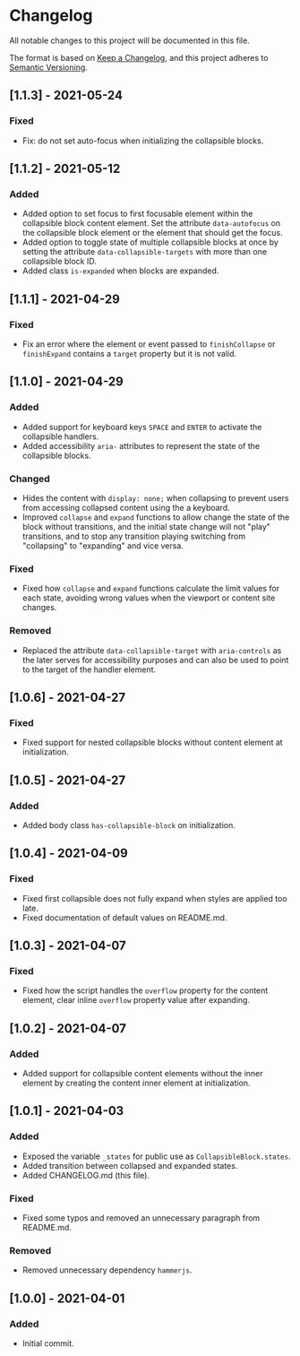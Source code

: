 # Changelog

All notable changes to this project will be documented in this file.

The format is based on [Keep a Changelog](https://keepachangelog.com/en/1.0.0/), and this project adheres to [Semantic Versioning](https://semver.org/spec/v2.0.0.html).

## [1.1.3] - 2021-05-24

### Fixed

- Fix: do not set auto-focus when initializing the collapsible blocks.

## [1.1.2] - 2021-05-12

### Added

- Added option to set focus to first focusable element within the collapsible block content element. Set the attribute `data-autofocus` on the collapsible block element or the element that should get the focus.
- Added option to toggle state of multiple collapsible blocks at once by setting the attribute `data-collapsible-targets` with more than one collapsible block ID.
- Added class `is-expanded` when blocks are expanded.

## [1.1.1] - 2021-04-29

### Fixed

- Fix an error where the element or event passed to `finishCollapse` or `finishExpand` contains a `target` property but it is not valid.

## [1.1.0] - 2021-04-29

### Added

- Added support for keyboard keys `SPACE` and `ENTER` to activate the collapsible handlers.
- Added accessibility `aria-` attributes to represent the state of the collapsible blocks.

### Changed

- Hides the content with `display: none;` when collapsing to prevent users from accessing collapsed content using the a keyboard.
- Improved `collapse` and `expand` functions to allow change the state of the block without transitions, and the initial state change will not "play" transitions, and to stop any transition playing switching from "collapsing" to "expanding" and vice versa.

### Fixed

- Fixed how `collapse` and `expand` functions calculate the limit values for each state, avoiding wrong values when the viewport or content site changes.

### Removed

- Replaced the attribute `data-collapsible-target` with `aria-controls` as the later serves for accessibility purposes and can also be used to point to the target of the handler element.

## [1.0.6] - 2021-04-27

### Fixed

- Fixed support for nested collapsible blocks without content element at initialization.

## [1.0.5] - 2021-04-27

### Added

- Added body class `has-collapsible-block` on initialization.

## [1.0.4] - 2021-04-09

### Fixed

- Fixed first collapsible does not fully expand when styles are applied too late.
- Fixed documentation of default values on README.md.

## [1.0.3] - 2021-04-07

### Fixed

- Fixed how the script handles the `overflow` property for the content element, clear inline `overflow` property value after expanding.

## [1.0.2] - 2021-04-07

### Added

- Added support for collapsible content elements without the inner element by creating the content inner element at initialization.

## [1.0.1] - 2021-04-03

### Added

- Exposed the variable `_states` for public use as `CollapsibleBlock.states`.
- Added transition between collapsed and expanded states.
- Added CHANGELOG.md (this file).

### Fixed

- Fixed some typos and removed an unnecessary paragraph from README.md.

### Removed

- Removed unnecessary dependency `hammerjs`.

## [1.0.0] - 2021-04-01

### Added

- Initial commit.
